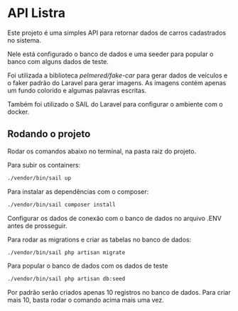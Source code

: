 # API Listra

Este projeto é uma simples API para retornar dados de carros cadastrados no sistema. 

Nele está configurado o banco de dados e uma seeder para popular o banco com alguns dados de teste. 

Foi utilizada a biblioteca _pelmered/fake-car_ para gerar dados de veículos e o faker padrão do Laravel para gerar imagens. As imagens contém apenas um fundo colorido e algumas palavras escritas. 

Também foi utilizado o SAIL do Laravel para configurar o ambiente com o docker. 


## Rodando o projeto

Rodar os comandos abaixo no terminal, na pasta raiz do projeto. 

Para subir os containers:

```bash
./vendor/bin/sail up
```

Para instalar as dependências com o composer:
```bash
./vendor/bin/sail composer install
```

Configurar os dados de conexão com o banco de dados no arquivo .ENV antes de prosseguir. 

Para rodar as migrations e criar as tabelas no banco de dados:
```bash
./vendor/bin/sail php artisan migrate
```

Para popular o banco de dados com os dados de teste
```bash
./vendor/bin/sail php artisan db:seed
```
Por padrão serão criados apenas 10 registros no banco de dados. Para criar mais 10, basta rodar o comando acima mais uma vez. 
